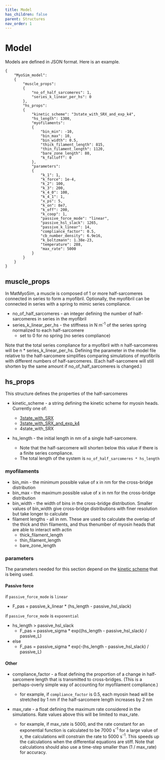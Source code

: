 ```yaml
---
title: Model
has_children: false
parent: Structures
nav_order: 1
---
```


# Model

Models are defined in JSON format. Here is an example.

````
{
    "MyoSim_model":
    {
        "muscle_props":
        {
            "no_of_half_sarcomeres": 1,
            "series_k_linear_per_hs": 0
        },
        "hs_props":
        {
            "kinetic_scheme": "3state_with_SRX_and_exp_k4",
            "hs_length": 1300,
            "myofilaments":
            {
                "bin_min": -10,
                "bin_max": 10,
                "bin_width": 0.5,
                "thick_filament_length": 815,
                "thin_filament_length": 1120,
                "bare_zone_length": 80,
                "k_falloff": 0
            },
            "parameters":
            {
                "k_1": 1,
                "k_force": 1e-4,
                "k_2": 100,
                "k_3": 200,
                "k_4_0": 100,
                "k_4_1": 1,
                "x_ps": 5,
                "k_on": 8e7,
                "k_off": 200,
                "k_coop": 1,
                "passive_force_mode": "linear",
                "passive_hsl_slack": 1265,
                "passive_k_linear": 14,
                "compliance_factor": 0.5,
                "cb_number_density": 6.9e16,
                "k_boltzmann": 1.38e-23,
                "temperature": 288,
                "max_rate": 5000
            }
        }
    }
}
````

## muscle_props

In MatMyoSim, a muscle is composed of 1 or more half-sarcomeres connected in series to form a myofibril. Optionally, the myofibril can be connected in series with a spring to mimic series compliance.

+ no_of_half_sarcomeres - an integer defining the number of half-sarcomeres in series in the myofibril
+ series_k_linear_per_hs - the stiffness in N m<sup>-1</sup> of the series spring normalized to each half-sarcomere
  + set to 0 for no spring (no series compliance)

Note that the total series compliance for a myofibril with n half-sarcomeres will be n * series_k_linear_per_hs. Defining the parameter in the model file relative to the half-sarcomere simplifies comparing simulations of myofibrils with different numbers of half-sarcomeres. (Each half-sarcomere will still shorten by the same amount if no_of_half_sarcomeres is changed.)


## hs_props

This structure defines the properties of the half-sarcomeres

+ kinetic_scheme - a string defining the kinetic scheme for myosin heads. Currently one of:
  + [3state_with_SRX](../../kinetics_schemes/3state_with_SRX/3state_with_SRX.html)
  + [3state_with_SRX_and_exp_k4](../../kinetic_schemes/3state_with_SRX_and_exp_k4/3state_with_SRX_and_exp_k4.html)
  + 4state_with_SRX

+ hs_length - the initial length in nm of a single half-sarcomere.
  + Note that the half-sarcomere will shorten below this value if there is a finite series compliance.
  + The total length of the system is `no_of_half_sarcomeres * hs_length`

### myofilaments

+ bin_min - the minimum possible value of x in nm for the cross-bridge distribution
+ bin_max - the maximum possible value of x in nm for the cross-bridge distribution
+ bin_width - the width of bins in the cross-bridge distribution. Smaller values of bin_width give cross-bridge distributions with finer resolution but take longer to calculate
+ filament lengths - all in nm. These are used to calculate the overlap of the thick and thin filaments, and thus thenumber of myosin heads that are able to interact with actin
  + thick_filament_length
  + thin_filament_length
  + bare_zone_length

### parameters

The parameters needed for this section depend on the [kinetic scheme](../../kinetic_schemes/kinetics_schemes.html) that is being used.

#### Passive force

if `passive_force_mode` is `linear`
+ F_pas = passive_k_linear * (hs_length - passive_hsl_slack)

if `passive_force_mode` is `exponential`
+ hs_length > passive_hsl_slack
  + F_pas = passive_sigma * exp((hs_length - passive_hsl_slack) / passive_L)
+ else
  + F_pas = passive_sigma * exp(-(hs_length - passive_hsl_slack) / passive_L)

#### Other

+ compliance_factor - a float defining the proportion of a change in half-sarcomere length that is transmitted to cross-bridges. (This is a perhaps-overly simple way of accounting for myofilament compliance.)
  + for example, if `compliance_factor` is 0.5, each myosin head will be stretched by 1 nm if the half-sarcomere length increases by 2 nm

+ max_rate - a float defining the maximum rate considered in the simulations. Rate values above this will be limited to max_rate.
  + for example, if max_rate is 5000, and the rate constant for an exponential function is calculated to be 7000 s<sup>-1</sup> for a large value of x, the calculations will constrain the rate to 5000 s<sup>-1</sup>. This speeds up the calculations when the differential equations are stiff. Note that calculations should also use a time-step smaller than (1 / max_rate) for accuracy.

